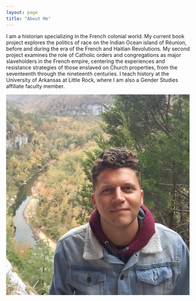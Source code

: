 ```yaml
---
layout: page
title: "About Me"
---
```


I am a historian specializing in the French colonial world. My current book project explores the politics of race on the Indian Ocean island of Réunion, before and during the era of the French and Haitian Revolutions. My second project examines the role of Catholic orders and congregations as major slaveholders in the French empire, centering the experiences and resistance strategies of those enslaved on Church properties, from the seventeenth through the nineteenth centuries. I teach history at the University of Arkansas at Little Rock, where I am also a Gender Studies affiliate faculty member.

![National_River_Park_Arkansas](fotoreminismaller.jpg)
